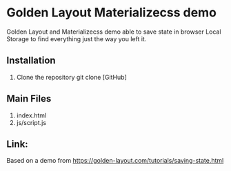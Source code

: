 # Golden Layout Materializecss demo

Golden Layout and Materializecss demo able to save state in browser Local Storage to find everything just the way you left it.

## Installation

1. Clone the repository git clone [GitHub]

## Main Files

1. index.html
2. js/script.js


## Link:

Based on a demo from https://golden-layout.com/tutorials/saving-state.html
